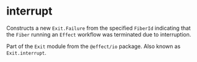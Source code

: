# interrupt

Constructs a new `Exit.Failure` from the specified `FiberId` indicating that
the `Fiber` running an `Effect` workflow was terminated due to interruption.

Part of the `Exit` module from the `@effect/io` package. Also known as `Exit.interrupt`.
